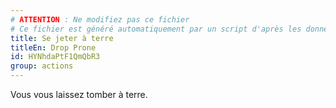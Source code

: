```yaml
---
# ATTENTION : Ne modifiez pas ce fichier
# Ce fichier est généré automatiquement par un script d'après les données du module Foundry VTT officiel et de sa traduction
title: Se jeter à terre
titleEn: Drop Prone
id: HYNhdaPtF1QmQbR3
group: actions
---
```

<p>Vous vous laissez tomber à terre.</p>
